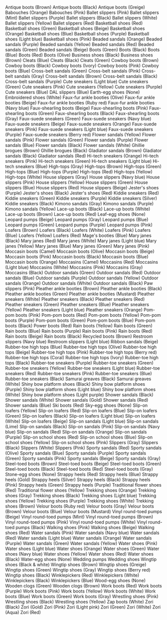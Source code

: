 Antique boots (Brown)
Antique boots (Black)
Antique boots (Greige)
Babouches (Orange)
Babouches (Pink)
Ballet slippers (Pink)
Ballet slippers (Mint)
Ballet slippers (Purple)
Ballet slippers (Black)
Ballet slippers (White)
Ballet slippers (Yellow)
Ballet slippers (Red)
Basketball shoes (Red)
Basketball shoes (Green)
Basketball shoes (Beige)
Basketball shoes (Orange)
Basketball shoes (Blue)
Basketball shoes (Purple)
Basketball shoes (Light blue)
Basketball shoes (Pink)
Beaded sandals (Orange)
Beaded sandals (Purple)
Beaded sandals (Yellow)
Beaded sandals (Red)
Beaded sandals (Green)
Beaded sandals (Beige)
Boots (Green)
Boots (Black)
Boots (Blue)
Boots (Red)
Boots (Olive)
Business shoes (Black)
Business shoes (Brown)
Cleats (Blue)
Cleats (Black)
Cleats (Green)
Cowboy boots (Brown)
Cowboy boots (Black)
Cowboy boots (Ivory)
Cowboy boots (Pink)
Cowboy boots (Blue)
Cross-belt sandals (Green)
Cross-belt sandals (Pink)
Cross-belt sandals (Gray)
Cross-belt sandals (Brown)
Cross-belt sandals (Black)
Cross-belt sandals (Purple)
Cute sneakers (Light blue)
Cute sneakers (Green)
Cute sneakers (Pink)
Cute sneakers (Yellow)
Cute sneakers (Purple)
Cute sneakers (Blue)
DAL slippers (Blue)
Earth-egg shoes (None)
Embroidered shoes (White)
Faux-fur ankle booties (Olive)
Faux-fur ankle booties (Beige)
Faux-fur ankle booties (Ruby red)
Faux-fur ankle booties (Navy blue)
Faux-shearling boots (Beige)
Faux-shearling boots (Pink)
Faux-shearling boots (Green)
Faux-shearling boots (Black)
Faux-shearling boots (Gray)
Faux-suede sneakers (Green)
Faux-suede sneakers (Navy blue)
Faux-suede sneakers (Beige)
Faux-suede sneakers (Orange)
Faux-suede sneakers (Pink)
Faux-suede sneakers (Light blue)
Faux-suede sneakers (Purple)
Faux-suede sneakers (Berry red)
Flower sandals (Yellow)
Flower sandals (Pink)
Flower sandals (Green)
Flower sandals (Purple)
Flower sandals (Blue)
Flower sandals (Black)
Flower sandals (White)
Ghillie brogues (Brown)
Ghillie brogues (Black)
Gladiator sandals (Brown)
Gladiator sandals (Black)
Gladiator sandals (Red)
Hi-tech sneakers (Orange)
Hi-tech sneakers (Pink)
Hi-tech sneakers (Green)
Hi-tech sneakers (Light blue)
Hi-tech sneakers (Blue)
High-tops (Gray)
High-tops (Brown)
High-tops (Green)
High-tops (Blue)
High-tops (Purple)
High-tops (Red)
High-tops (Yellow)
High-tops (White)
House slippers (Gray)
House slippers (Navy blue)
House slippers (Pink)
House slippers (Yellow)
House slippers (Green)
House slippers (Blue)
House slippers (Red)
House slippers (Beige)
Jester's shoes (Purple)
Jester's shoes (Black)
Jester's shoes (Red)
Kiddie sneakers (Red)
Kiddie sneakers (Green)
Kiddie sneakers (Purple)
Kiddie sneakers (Silver)
Kiddie sneakers (Black)
Kimono sandals (Gray)
Kimono sandals (Purple)
Kimono sandals (Yellow)
Lace-up boots (Black)
Lace-up boots (White)
Lace-up boots (Brown)
Lace-up boots (Red)
Leaf-egg shoes (None)
Leopard pumps (Beige)
Leopard pumps (Gray)
Leopard pumps (Blue)
Leopard pumps (Green)
Leopard pumps (Purple)
Leopard pumps (Pink)
Loafers (Brown)
Loafers (Black)
Loafers (White)
Loafers (Pink)
Loafers (Blue)
Loafers (Yellow)
Loafers (Red)
Mage's booties (Blue)
Mary janes (Black)
Mary janes (Red)
Mary janes (White)
Mary janes (Light blue)
Mary janes (Yellow)
Mary janes (Blue)
Mary janes (Green)
Mary janes (Pink)
Moccasin boots (Camel)
Moccasin boots (Olive)
Moccasin boots (Beige)
Moccasin boots (Pink)
Moccasin boots (Black)
Moccasin boots (Blue)
Moccasin boots (Orange)
Moccasins (Camel)
Moccasins (Red)
Moccasins (Light blue)
Moccasins (White)
Moccasins (Pink)
Moccasins (Gray)
Moccasins (Black)
Outdoor sandals (Green)
Outdoor sandals (Red)
Outdoor sandals (Blue)
Outdoor sandals (Purple)
Outdoor sandals (Yellow)
Outdoor sandals (Orange)
Outdoor sandals (White)
Outdoor sandals (Black)
Paw slippers (Pink)
Pleather ankle booties (Brown)
Pleather ankle booties (Black)
Pleather ankle booties (Green)
Pleather ankle booties (Mustard)
Pleather sneakers (White)
Pleather sneakers (Black)
Pleather sneakers (Red)
Pleather sneakers (Green)
Pleather sneakers (Blue)
Pleather sneakers (Yellow)
Pleather sneakers (Light blue)
Pleather sneakers (Orange)
Pom-pom boots (Pink)
Pom-pom boots (Red)
Pom-pom boots (Yellow)
Pom-pom boots (Purple)
Pom-pom boots (Green)
Pom-pom boots (Blue)
Pom-pom boots (Black)
Power boots (Red)
Rain boots (Yellow)
Rain boots (Green)
Rain boots (Blue)
Rain boots (Purple)
Rain boots (Pink)
Rain boots (Red)
Rain boots (Beige)
Rain boots (Black)
Recycled boots (Brown)
Restroom slippers (Navy blue)
Restroom slippers (Light blue)
Ribbon sandals (Beige)
Rubber-toe high tops (Blue)
Rubber-toe high tops (Olive)
Rubber-toe high tops (Beige)
Rubber-toe high tops (Pink)
Rubber-toe high tops (Berry red)
Rubber-toe high tops (Coral)
Rubber-toe high tops (Ivory)
Rubber-toe high tops (Black)
Rubber-toe sneakers (Purple)
Rubber-toe sneakers (Green)
Rubber-toe sneakers (Yellow)
Rubber-toe sneakers (Light blue)
Rubber-toe sneakers (Red)
Rubber-toe sneakers (Pink)
Rubber-toe sneakers (Blue)
Rubber-toe sneakers (Black)
Samurai greaves (Black)
Samurai greaves (White)
Shiny bow platform shoes (Black)
Shiny bow platform shoes (Purple)
Shiny bow platform shoes (Light blue)
Shiny bow platform shoes (White)
Shiny bow platform shoes (Light purple)
Shower sandals (Black)
Shower sandals (White)
Shower sandals (Gold)
Shower sandals (Red)
Shower sandals (Blue)
Ski boots (Red)
Sky-egg shoes (None)
Slip-on loafers (Yellow)
Slip-on loafers (Red)
Slip-on loafers (Blue)
Slip-on loafers (Green)
Slip-on loafers (Black)
Slip-on loafers (Light blue)
Slip-on loafers (White)
Slip-on loafers (Beige)
Slip-on sandals (Light blue)
Slip-on sandals (Lime)
Slip-on sandals (Black)
Slip-on sandals (Pink)
Slip-on sandals (Navy blue)
Slip-on sandals (Red)
Slip-on sandals (Orange)
Slip-on sandals (Purple)
Slip-on school shoes (Red)
Slip-on school shoes (Blue)
Slip-on school shoes (Yellow)
Slip-on school shoes (Pink)
Slippers (Gray)
Slippers (Black)
Slippers (White)
Slippers (Pink)
Sporty sandals (Red)
Sporty sandals (Olive)
Sporty sandals (Blue)
Sporty sandals (Purple)
Sporty sandals (Green)
Sporty sandals (Pink)
Sporty sandals (Beige)
Sporty sandals (Gray)
Steel-toed boots (Brown)
Steel-toed boots (Beige)
Steel-toed boots (Green)
Steel-toed boots (Black)
Steel-toed boots (Red)
Steel-toed boots (Gray)
Stone-egg shoes (None)
Strappy heels (Red)
Strappy heels (Blue)
Strappy heels (Gold)
Strappy heels (Silver)
Strappy heels (Black)
Strappy heels (Pink)
Strappy heels (Green)
Strappy heels (Purple)
Traditional flower shoes (Red)
Traditional flower shoes (Yellow)
Trekking shoes (Orange)
Trekking shoes (Gray)
Trekking shoes (Black)
Trekking shoes (Light blue)
Trekking shoes (Yellow)
Trekking shoes (Purple)
Trekking shoes (White)
Trekking shoes (Brown)
Velour boots (Ruby red)
Velour boots (Gray)
Velour boots (Brown)
Velour boots (Blue)
Velour boots (Mustard)
Vinyl round-toed pumps (Beige)
Vinyl round-toed pumps (Mint)
Vinyl round-toed pumps (Brown)
Vinyl round-toed pumps (Pink)
Vinyl round-toed pumps (White)
Vinyl round-toed pumps (Black)
Walking shoes (Pink)
Walking shoes (Beige)
Walking shoes (Red)
Water sandals (Pink)
Water sandals (Navy blue)
Water sandals (Red)
Water sandals (Light blue)
Water sandals (Orange)
Water sandals (Purple)
Water sandals (Green)
Water sandals (Yellow)
Water shoes (Pink)
Water shoes (Light blue)
Water shoes (Orange)
Water shoes (Green)
Water shoes (Navy blue)
Water shoes (Yellow)
Water shoes (Red)
Water shoes (Black)
Water-egg shoes (None)
Wedding pumps
Wedding shoes
Wingtip shoes (Black & white)
Wingtip shoes (Brown)
Wingtip shoes (Greige)
Wingtip shoes (Green)
Wingtip shoes (Gray)
Wingtip shoes (Berry red)
Wingtip shoes (Black)
Winklepickers (Red)
Winklepickers (White)
Winklepickers (Black)
Winklepickers (Blue)
Wood-egg shoes (None)
Wooden clogs (Green)
Wooden clogs (Brown)
Work boots (Red)
Work boots (Purple)
Work boots (Pink)
Work boots (Yellow)
Work boots (White)
Work boots (Blue)
Work boots (Green)
Work boots (Gray)
Wrestling shoes (Pink)
Wrestling shoes (Black)
Wrestling shoes (Yellow)
Zap boots (White)
Zori (Black)
Zori (Gold)
Zori (Pink)
Zori (Light pink)
Zori (Green)
Zori (White)
Zori (Aqua)
Zori (Red)
